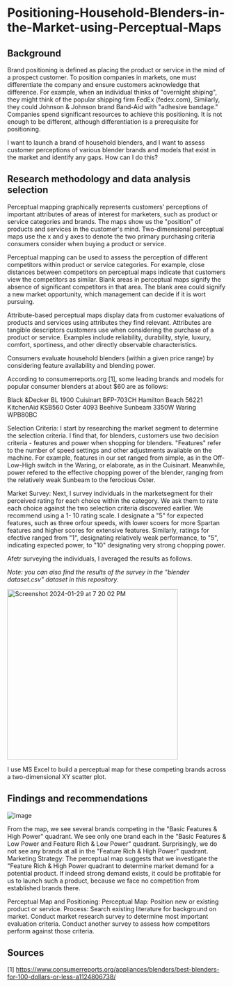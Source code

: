 # Positioning-Household-Blenders-in-the-Market-using-Perceptual-Maps

## Background

Brand positioning is defined as placing the product or service in the mind of a prospect customer. To position companies in markets, one must differentiate the company and ensure customers acknowledge that difference. For example, when an individual thinks of "overnight shiping", they might think of the popular shipping firm FedEx (fedex.com), Similarly, they could Johnson & Johnson brand Band-Aid with "adhesive bandage." Companies spend significant resources to achieve this positioning. It is not enough to be different, although differentiation is a prerequisite for positioning.

I want to launch a brand of household blenders, and I want to assess customer perceptions of various blender brands and models that exist in the market and identify any gaps. How can I do this?

## Research methodology and data analysis selection

Perceptual mapping graphically represents customers' perceptions of important attributes of areas of interest for marketers, such as product or service categories and brands. The maps show us the "position" of products and services in the customer's mind. Two-dimensional perceptual maps use the x and y axes to denote the two primary purchasing criteria consumers consider when buying a product or service. 

Perceptual mapping can be used to assess the perception of different competitors within product or service categories. For example, close distances between competitors on perceptual maps indicate that customers view the competitors as similar. Blank areas in perceptual maps signify the absence of significant competitors in that area. The blank area could signify a new market opportunity, which management can decide if it is wort pursuing.

Attribute-based perceptual maps display data from customer evaluations of products and services using attributes they find relevant. Attributes are tangible descriptors customers use when considering the purchase of a product or service. Examples include reliability, durability, style, luxury, comfort, sportiness, and other directly observable characteristics. 

Consumers evaluate household blenders (within a given price range) by considering feature availability and blending power.

According to consumerreports.org [1], some leading brands and models for popular consumer blenders at about $60 are as follows:

Black &Decker BL 1900 
Cuisinart BFP-703CH
Hamilton Beach 56221 
KitchenAid KSB560
Oster 4093 Beehive
Sunbeam 3350W
Waring WPB80BC

Selection Criteria: I start by researching the market segment to determine the selection criteria. I find that, for blenders, customers use two decision criteria - features and power when shopping for blenders. "Features" refer to the number of speed settings and other adjustments available on the machine. For example, features in our set ranged from simple, as in the Off-Low-High switch in the Waring, or elaborate, as in the Cuisinart. Meanwhile, power refered to the effective chopping power of the blender, ranging from the relatively weak Sunbeam to the ferocious Oster.

Market Survey: Next, I survey individuals in the marketsegment for their perceived rating for each choice within the category. We ask them to rate each choice against the two selection criteria discovered earlier. We recommend using a 1- 10 rating scale. I designate a "5" for expected features, such as three orfour speeds, with lower scoers for more Spartan features and higher scores for extensive features. Similarly, ratings for efective ranged from "1", designating relatively weak performance, to "5", indicating expected power, to "10" designating very strong chopping power.

Afetr surveying the individuals, I averaged the results as follows. 

_Note: you can also find the results of the survey in the "blender dataset.csv" dataset in this repository._

<img width="392" alt="Screenshot 2024-01-29 at 7 20 02 PM" src="https://github.com/apoorvadudani/Market-Positioning-using-Perceptual-Maps/assets/113878059/26844819-ce92-4c53-b9b6-838c99750270">

I use MS Excel to build a perceptual map for these competing brands across a two-dimensional XY scatter plot.

## Findings and recommendations

![image](https://github.com/apoorvadudani/Market-Positioning-using-Perceptual-Maps/assets/113878059/a0de6b23-b3f2-44f0-8a02-70d905d84386)

From the map, we see several brands competing in the "Basic Features & High Power" quadrant. We see only one brand each in the "Basic Features & Low Power and Feature Rich & Low Power" quadrant. Surprisingly, we do not see any brands at all in the "Feature Rich & High Power" quadrant.
Marketing Strategy: The perceptual map suggests that we investigate the "Feature Rich & High Power quadrant to determine market demand for a potential product. If indeed strong demand exists, it could be profitable for us to launch such a product, because we face no competition from established brands there.

Perceptual Map and Positioning: Perceptual Map: Position new or existing product or service.
Process: Search existing literature for background on market. Conduct market research survey to
determine most important evaluation criteria. Conduct another survey to assess how competitors
perform against those criteria. 

## Sources

[1] https://www.consumerreports.org/appliances/blenders/best-blenders-for-100-dollars-or-less-a1124806738/

